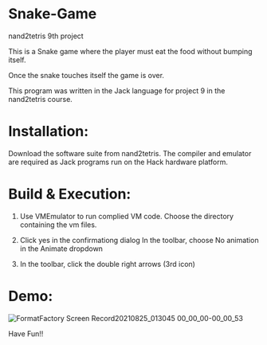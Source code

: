 # Snake-Game
nand2tetris 9th project

This is a Snake game where the player must eat the food without bumping itself.

Once the snake touches itself the game is over.

This program was written in the Jack language for project 9 in the nand2tetris course.

# Installation:
Download the software suite from nand2tetris. The compiler and emulator are required as Jack programs run on the Hack hardware platform.

# Build & Execution:
1. Use VMEmulator to run complied VM code. Choose the directory containing the vm files.

2. Click yes in the confirmationg dialog In the toolbar, choose No animation in the Animate dropdown

3. In the toolbar, click the double right arrows (3rd icon)

# Demo:

![FormatFactory Screen Record20210825_013045 00_00_00-00_00_53](https://user-images.githubusercontent.com/86181976/130700990-a66cbc76-d27b-40b2-9131-0bee52e10e38.gif)

Have Fun!!
